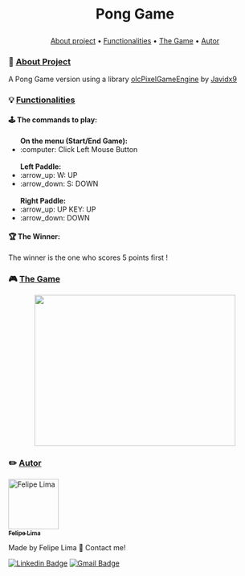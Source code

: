# <p align="center">Pong Game</p>
<p align="center">
 <a href="https://github.com/felipenalima/pong-game#hammer-about-project">About project</a> •
 <a href="https://github.com/felipenalima/pong-game#bulb-functionalities">Functionalities</a> • 
 <a href="https://github.com/felipenalima/pong-game#trophy-the-winner">The Game</a> • 
 <a href="https://github.com/felipenalima/pong-game#pencil2-autor">Autor</a>
</p>

### :hammer: <a href=#project>About Project</a>

A Pong Game version using a library <a href=https://github.com/OneLoneCoder/olcPixelGameEngine/wiki>olcPixelGameEngine</a> by <a href=https://github.com/OneLoneCoder>Javidx9 </a> 

### :bulb: <a href=#functionalities>Functionalities</a>

#### :joystick: <b>The commands to play:</b>

<ul>
      <b>On the menu (Start/End Game):</b>
        <li>
       :computer: Click Left Mouse Button
       </li>
      <br>
      <b>Left Paddle:</b>
     <li>
       :arrow_up: W: UP
       </li>
       <li>
       :arrow_down: S: DOWN
     </li>     
     <br>
     <b>Right Paddle:</b>
     <li>
       :arrow_up: UP KEY: UP
      </li>
      <li> 
       :arrow_down: DOWN
     </li>  
</ul>

#### :trophy: <b>The Winner:</b>

The winner is the one who scores 5 points first !


### :video_game: <a href=#thegame>The Game</a>

<p align="center"> <img src="https://media.giphy.com/media/frMi6NXW3wdP3zHN1r/source.gif" height="300" width="400" ></p>

### :pencil2: <a href=#autor>Autor</a>

<a href="https://github.com/felipenalima">
 <img style="border-radius: 30" src="https://avatars3.githubusercontent.com/u/56122093?s=460&u=70f29b47b6ddf63676f32566846b7661614bc8fe&v=4" width="100px;" alt="Felipe Lima"/>
 <br />
 <sub><b>Felipe Lima</b></sub></a> <a href="https://github.com/felipenalima" title="GitHub"></a>
 
Made by Felipe Lima :metal: Contact me!

[![Linkedin Badge](https://img.shields.io/badge/-Felipe-blue?style=flat-square&logo=Linkedin&logoColor=white&link=https://www.linkedin.com/in/felipenalima//)](https://www.linkedin.com/in/felipenalima/) 
[![Gmail Badge](https://img.shields.io/badge/-felipena.lima@gmail.com-c14438?style=flat-square&logo=Gmail&logoColor=white&link=mailto:felipena.lima@gmail.com)](mailto:felipena.lima@gmail.com)
